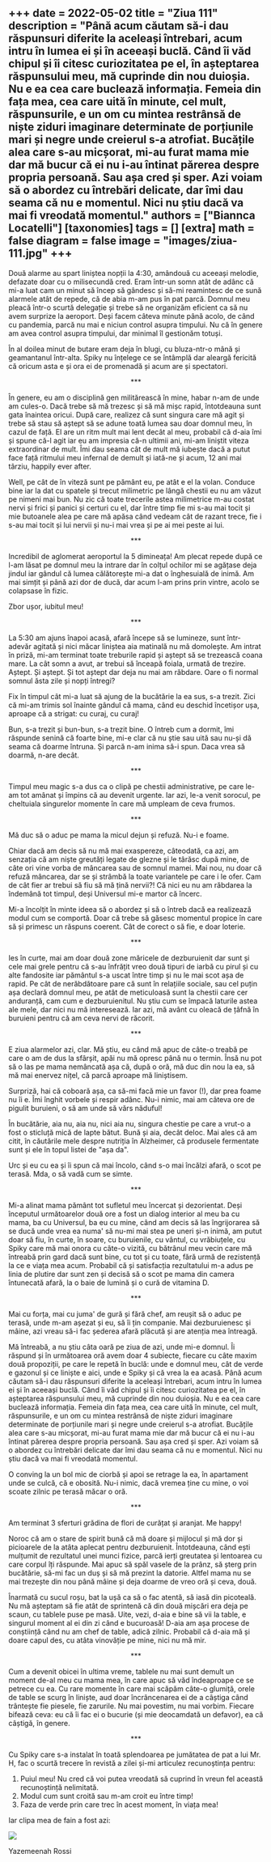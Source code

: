 
+++
date = 2022-05-02
title = "Ziua 111"
description = "Până acum căutam să-i dau răspunsuri diferite la aceleași întrebari, acum intru în lumea ei și în aceeași buclă. Când îi văd chipul și îi citesc curiozitatea pe el, în așteptarea răspunsului meu, mă cuprinde din nou duioșia. Nu e ea cea care buclează informația. Femeia din fața mea, cea care uită în minute, cel mult, răspunsurile, e un om cu mintea restrânsă de niște ziduri imaginare determinate de porțiunile mari și negre unde creierul s-a atrofiat. Bucățile alea care s-au micșorat, mi-au furat mama mie dar mă bucur că ei nu i-au întinat părerea despre propria persoană. Sau așa cred și sper. Azi voiam să o abordez cu întrebări delicate, dar îmi dau seama că nu e momentul. Nici nu știu dacă va mai fi vreodată momentul."
authors = ["Biannca Locatelli"]
[taxonomies]
tags = []
[extra]
math = false
diagram = false
image = "images/ziua-111.jpg"
+++
---

Două alarme au spart liniștea nopții la 4:30, amândouă cu aceeași melodie, defazate doar cu o milisecundă cred. Eram într-un somn atât de adânc că mi-a luat cam un minut să încep să gândesc și să-mi reamintesc de ce sună alarmele atât de repede, că de abia m-am pus în pat parcă. Domnul meu pleacă într-o scurtă delegație și trebe să ne organizăm eficient ca să nu avem surprize la aeroport. Deși facem câteva minute până acolo, de când cu pandemia, parcă nu mai e niciun control asupra timpului. Nu că în genere am avea control asupra timpului, dar minimal îl gestionăm totuși.

În al doilea minut de butare eram deja în blugi, cu bluza-ntr-o mână și geamantanul într-alta. Spiky nu înțelege ce se întâmplă dar aleargă fericită că oricum asta e și ora ei de promenadă și acum are și spectatori.

<p style="text-align: center;">***</p>

În genere, eu am o disciplină gen militărească în mine, habar n-am de unde am cules-o. Dacă trebe să mă trezesc și să mă mișc rapid, întotdeauna sunt gata înaintea oricui. După care, realizez că sunt singura care mă agit și trebe să stau să aștept să se adune toată lumea sau doar domnul meu, în cazul de față. El are un ritm mult mai lent decât al meu, probabil că d-aia îmi și spune că-l agit iar eu am impresia că-n ultimii ani, mi-am liniștit viteza extraordinar de mult. Îmi dau seama cât de mult mă iubește dacă a putut face față ritmului meu infernal de demult și iată-ne și acum, 12 ani mai târziu, happily ever after.

Well, pe cât de în viteză sunt pe pământ eu, pe atât e el la volan. Conduce bine iar la dat cu spatele și trecut milimetric pe lângă chestii eu nu am văzut pe nimeni mai bun. Nu zic că toate trecerile astea milimetrice m-au costat nervi și frici și panici și certuri cu el, dar între timp fie mi s-au mai tocit și mie butoanele alea pe care mă apăsa când vedeam cât de razant trece, fie i s-au mai tocit și lui nervii și nu-i mai vrea și pe ai mei peste ai lui.

<p style="text-align: center;">***</p>

Incredibil de aglomerat aeroportul la 5 dimineața! Am plecat repede după ce l-am lăsat pe domnul meu la intrare dar în colțul ochilor mi se agățase deja jindul iar gândul că lumea călătorește mi-a dat o înghesuială de inimă. Am mai simțit și până azi dor de ducă, dar acum l-am prins prin vintre, acolo se colapsase în fizic.

Zbor ușor, iubitul meu!

<p style="text-align: center;">***</p>

La 5:30 am ajuns înapoi acasă, afară începe să se lumineze, sunt într-adevăr agitată și nici măcar liniștea aia matinală nu mă domolește. Am intrat în priză, mi-am terminat toate treburile rapid și aștept să se trezească coana mare. La cât somn a avut, ar trebui să înceapă foiala, urmată de trezire. Aștept. Și aștept. Și tot aștept dar deja nu mai am răbdare. Oare o fi normal somnul ăsta zile și nopți întregi?

Fix în timpul cât mi-a luat să ajung de la bucătărie la ea sus, s-a trezit. Zici că mi-am trimis sol înainte gândul că mama, când eu deschid încetișor ușa, aproape că a strigat: cu curaj, cu curaj!

Bun, s-a trezit și bun-bun, s-a trezit bine. O întreb cum a dormit, îmi răspunde senină că foarte bine, mi-e clar că nu știe sau uită sau nu-și dă seama că doarme întruna. Și parcă n-am inima să-i spun. Daca vrea să doarmă, n-are decât.

<p style="text-align: center;">***</p>

Timpul meu magic s-a dus ca o clipă pe chestii administrative, pe care le-am tot amânat și împins că au devenit urgente. Iar azi, le-a venit sorocul, pe cheltuiala singurelor momente în care mă umpleam de ceva frumos.

<p style="text-align: center;">***</p>

Mă duc să o aduc pe mama la micul dejun și refuză. Nu-i e foame.

Chiar dacă am decis să nu mă mai exaspereze, câteodată, ca azi, am senzația că am niște greutăți legate de glezne și le târăsc după mine, de câte ori vine vorba de mâncarea sau de somnul mamei. Mai nou, nu doar că refuză mâncarea, dar se și strâmbă la toate variantele pe care i le ofer. Cam de cât fier ar trebui să fiu să mă țină nervii?! Că nici eu nu am răbdarea la îndemână tot timpul, deși Universul mi-e martor că încerc.

Mi-a încolțit în minte ideea să o abordez și să o întreb dacă ea realizează modul cum se comportă. Doar că trebe să găsesc momentul propice în care să și primesc un răspuns coerent. Cât de corect o să fie, e doar loterie.

<p style="text-align: center;">***</p>

Ies în curte, mai am doar două zone măricele de dezburuienit dar sunt și cele mai grele pentru că s-au înfrățit vreo două tipuri de iarbă cu pirul și cu alte fandosite iar pământul s-a uscat între timp și nu le mai scot așa de rapid. Pe cât de nerăbdătoare pare că sunt în relațiile sociale, sau cel puțin așa declară domnul meu, pe atât de meticuloasă sunt la chestii care cer anduranță, cam cum e dezburuienitul. Nu știu cum se împacă laturile astea ale mele, dar nici nu mă interesează. Iar azi, mă avânt cu oleacă de țâfnă în buruieni pentru că am ceva nervi de răcorit.

<p style="text-align: center;">***</p>

E ziua alarmelor azi, clar. Mă știu, eu când mă apuc de câte-o treabă pe care o am de dus la sfârșit, apăi nu mă opresc până nu o termin. Însă nu pot să o las pe mama nemâncată așa că, după o oră, mă duc din nou la ea, să mă mai enervez nițel, că parcă aproape mă liniștisem.

Surpriză, hai că coboară așa, ca să-mi facă mie un favor (!), dar prea foame nu îi e. Îmi înghit vorbele și respir adânc. Nu-i nimic, mai am câteva ore de pigulit buruieni, o să am unde să vărs năduful!

În bucătărie, aia nu, aia nu, nici aia nu, singura chestie pe care a vrut-o a fost o sticluță mică de lapte bătut. Bună și aia, decât deloc. Mai ales că am citit, în căutările mele despre nutriția în Alzheimer, că produsele fermentate sunt și ele în topul listei de "așa da".

Urc și eu cu ea și îi spun că mai încolo, când s-o mai încălzi afară, o scot pe terasă. Mda, o să vadă cum se simte.

<p style="text-align: center;">***</p>

Mi-a alinat mama pământ tot sufletul meu încercat și dezorientat. Deși începutul următoarelor două ore a fost un dialog interior al meu ba cu mama, ba cu Universul, ba eu cu mine, când am decis să las îngrijorarea să se ducă unde vrea ea numa' să nu-mi mai stea pe uneri și-n inimă, am putut doar să fiu, în curte, în soare, cu buruienile, cu vântul, cu vrăbiuțele, cu Spiky care mă mai onora cu câte-o vizită, cu bătrânul meu vecin care mă întreabă prin gard dacă sunt bine, cu tot și cu toate, fără urmă de rezistență la ce e viața mea acum. Probabil că și satisfacția rezultatului m-a adus pe linia de plutire dar sunt zen și decisă să o scot pe mama din camera întunecată afară, la o baie de lumină și o cură de vitamina D.

<p style="text-align: center;">***</p>

Mai cu forța, mai cu juma' de gură și fără chef, am reușit să o aduc pe terasă, unde m-am așezat și eu, să îi țin companie. Mai dezburuienesc și mâine, azi vreau să-i fac șederea afară plăcută și are atenția mea întreagă.

Mă întreabă, a nu știu câta oară pe ziua de azi, unde mi-e domnul. Îi răspund și în următoarea oră avem doar 4 subiecte, fiecare cu câte maxim două propoziții, pe care le repetă în buclă: unde e domnul meu, cât de verde e gazonul și ce liniște e aici, unde e Spiky și că vrea la ea acasă. Până acum căutam să-i dau răspunsuri diferite la aceleași întrebari, acum intru în lumea ei și în aceeași buclă. Când îi văd chipul și îi citesc curiozitatea pe el, în așteptarea răspunsului meu, mă cuprinde din nou duioșia. Nu e ea cea care buclează informația. Femeia din fața mea, cea care uită în minute, cel mult, răspunsurile, e un om cu mintea restrânsă de niște ziduri imaginare determinate de porțiunile mari și negre unde creierul s-a atrofiat. Bucățile alea care s-au micșorat, mi-au furat mama mie dar mă bucur că ei nu i-au întinat părerea despre propria persoană. Sau așa cred și sper. Azi voiam să o abordez cu întrebări delicate dar îmi dau seama că nu e momentul. Nici nu știu dacă va mai fi vreodată momentul.

O conving la un bol mic de ciorbă și apoi se retrage la ea, în apartament unde se culcă, că e obosită. Nu-i nimic, dacă vremea ține cu mine, o voi scoate zilnic pe terasă măcar o oră.

<p style="text-align: center;">***</p>

Am terminat 3 sferturi grădina de flori de curățat și aranjat. Me happy!

Noroc că am o stare de spirit bună că mă doare și mijlocul și mă dor și picioarele de la atâta aplecat pentru dezburuienit. Întotdeauna, când ești mulțumit de rezultatul unei munci fizice, parcă ierți greutatea și lentoarea cu care corpul îți răspunde. Mai apuc să spăl vasele de la prânz, să șterg prin bucătărie, să-mi fac un duș și să mă prezint la datorie. Altfel mama nu se mai trezește din nou până mâine și deja doarme de vreo oră și ceva, două.

Înarmată cu sucul roșu, bat la ușă ca să o fac atentă, să iasă din picoteală. Nu mă așteptam să fie atât de sprintenă că din două mișcări era deja pe scaun, cu tablele puse pe masă. Uite, vezi, d-aia e bine să vii la table, e singurul moment al ei din zi când e bucuroasă! D-aia am așa procese de conștiință când nu am chef de table, adică zilnic. Probabil că d-aia mă și doare capul des, cu atâta vinovăție pe mine, nici nu mă mir.

<p style="text-align: center;">***</p>

Cum a devenit obicei în ultima vreme, tablele nu mai sunt demult un moment de-al meu cu mama mea, în care apuc să văd îndeaproape ce se petrece cu ea. Cu rare momente în care mai scăpăm câte-o glumiță, orele de table se scurg în liniște, aud doar încrâncenarea ei de a câștiga când trântește fie piesele, fie zarurile. Nu mai povestim, nu mai vorbim. Fiecare bifează ceva: eu că îi fac ei o bucurie (și mie deocamdată un defavor), ea că câștigă, în genere.

<p style="text-align: center;">***</p>

Cu Spiky care s-a instalat în toată splendoarea pe jumătatea de pat a lui Mr. H, fac o scurtă trecere în revistă a zilei și-mi articulez recunoștința pentru:
1. Puiul meu! Nu cred că voi putea vreodată să cuprind în vreun fel această recunoștință nelimitată.
2. Modul cum sunt croită sau m-am croit eu între timp!
3. Faza de verde prin care trec în acest moment, în viața mea!

Iar clipa mea de fain a fost azi:

<div class="flex justify-center">
  <img src="images/grey.jpeg" />
</div>

Yazemeenah Rossi
